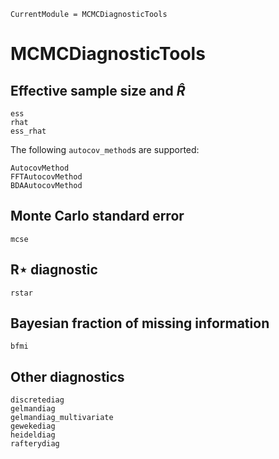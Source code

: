 ```@meta
CurrentModule = MCMCDiagnosticTools
```

# MCMCDiagnosticTools

## Effective sample size and $\widehat{R}$

```@docs
ess
rhat
ess_rhat
```

The following `autocov_method`s are supported:

```@docs
AutocovMethod
FFTAutocovMethod
BDAAutocovMethod
```

## Monte Carlo standard error

```@docs
mcse
```

## R⋆ diagnostic

```@docs
rstar
```

## Bayesian fraction of missing information

```@docs
bfmi
```

## Other diagnostics

```@docs
discretediag
gelmandiag
gelmandiag_multivariate
gewekediag
heideldiag
rafterydiag
```